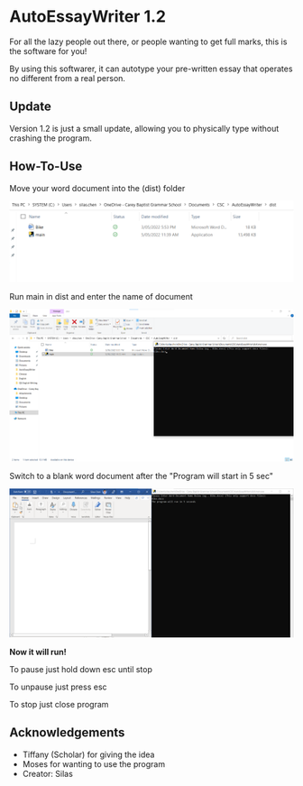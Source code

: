 # AutoEssayWriter 1.2

For all the lazy people out there, or people wanting to get full marks, this is the software for you!

By using this softwarer, it can autotype your pre-written essay that operates no different from a real person.

## Update

Version 1.2 is just a small update, allowing you to physically type without crashing the program.

## How-To-Use

Move your word document into the (dist) folder

![App Screenshot](pictures/dist.png)

Run main in dist and enter the name of document

![App Screenshot](pictures/program.png)

Switch to a blank word document after the "Program will start in 5 sec"

![App Screenshot](pictures/ready.png)

**Now it will run!**

To pause just hold down esc until stop

To unpause just press esc

To stop just close program

## Acknowledgements

- Tiffany (Scholar) for giving the idea
- Moses for wanting to use the program
- Creator: Silas
